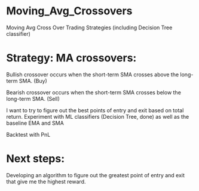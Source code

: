 # Moving_Avg_Crossovers
Moving Avg Cross Over Trading Strategies (including Decision Tree classifier)
# Strategy: MA crossovers:
Bullish crossover occurs when the short-term SMA crosses above the long-term SMA. (Buy)

Bearish crossover occurs when the short-term SMA crosses below the long-term SMA. (Sell)

I want to try to figure out the best points of entry and exit based on total return.
Experiment with ML classifiers (Decision Tree, done) as well as the baseline EMA and SMA

Backtest with PnL

# Next steps:
Developing an algorithm to figure out the greatest point of entry and exit that give me the highest reward.
